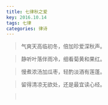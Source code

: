 ```yaml
---
title: 七律秋之爱
key: 2016.10.14
tags: 七律
categories: 律诗
---
```


<blockquote class="blockquote-center">气爽天高临初冬，倍加珍爱深秋声。
</blockquote>
<blockquote class="blockquote-center">静听叶落伴雨冷，细看菊黄和果红。
</blockquote>
<blockquote class="blockquote-center">慢煮浓汤加瓜枣，轻酌淡酒有莲蓬。
</blockquote>
<blockquote class="blockquote-center">留得清凉无欲处，还是最宜读心经。
</blockquote>
<blockquote class="blockquote-center"></br>
</blockquote>
